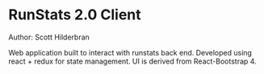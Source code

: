 # RunStats 2.0 Client

Author: Scott Hilderbran

Web application built to interact with runstats back end. Developed using react + redux for state management. UI is derived from React-Bootstrap 4.

